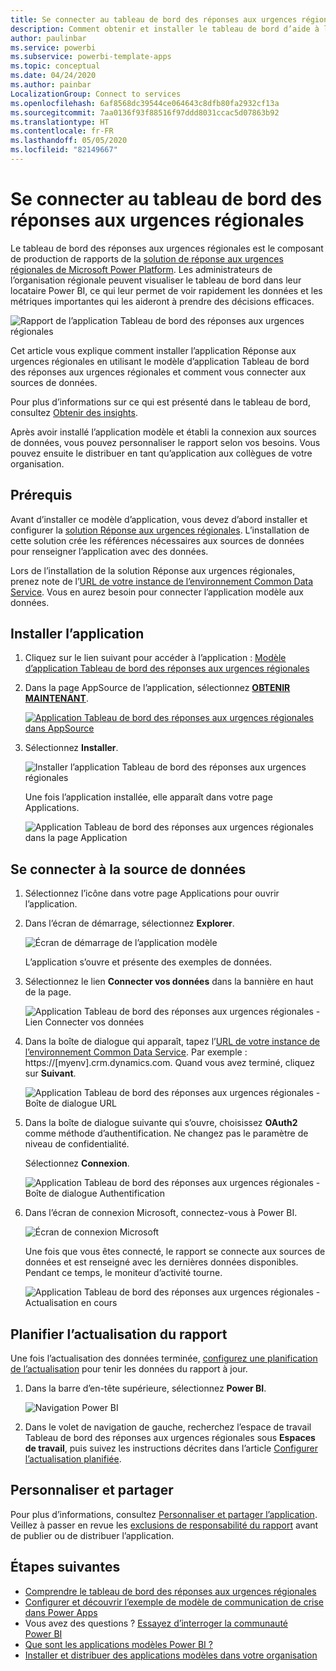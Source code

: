 ```yaml
---
title: Se connecter au tableau de bord des réponses aux urgences régionales
description: Comment obtenir et installer le tableau de bord d’aide à la prise de décision dans le contexte du COVID-19 pour le modèle d’application Réponse aux urgences régionales et comment se connecter aux données
author: paulinbar
ms.service: powerbi
ms.subservice: powerbi-template-apps
ms.topic: conceptual
ms.date: 04/24/2020
ms.author: painbar
LocalizationGroup: Connect to services
ms.openlocfilehash: 6af8568dc39544ce064643c8dfb80fa2932cf13a
ms.sourcegitcommit: 7aa0136f93f88516f97ddd8031ccac5d07863b92
ms.translationtype: HT
ms.contentlocale: fr-FR
ms.lasthandoff: 05/05/2020
ms.locfileid: "82149667"
---
```

# <a name="connect-to-the-regional-emergency-response-dashboard"></a>Se connecter au tableau de bord des réponses aux urgences régionales
Le tableau de bord des réponses aux urgences régionales est le composant de production de rapports de la [solution de réponse aux urgences régionales de Microsoft Power Platform](https://docs.microsoft.com/powerapps/sample-apps/regional-emergency-response/overview). Les administrateurs de l’organisation régionale peuvent visualiser le tableau de bord dans leur locataire Power BI, ce qui leur permet de voir rapidement les données et les métriques importantes qui les aideront à prendre des décisions efficaces.

![Rapport de l’application Tableau de bord des réponses aux urgences régionales](media/service-connect-to-regional-emergency-response/service-regional-emergency-response-app-report.png)

Cet article vous explique comment installer l’application Réponse aux urgences régionales en utilisant le modèle d’application Tableau de bord des réponses aux urgences régionales et comment vous connecter aux sources de données.

Pour plus d’informations sur ce qui est présenté dans le tableau de bord, consultez [Obtenir des insights](https://docs.microsoft.com/powerapps/sample-apps/regional-emergency-response/portals-admin-reporting#get-insights).

Après avoir installé l’application modèle et établi la connexion aux sources de données, vous pouvez personnaliser le rapport selon vos besoins. Vous pouvez ensuite le distribuer en tant qu’application aux collègues de votre organisation.

## <a name="prerequisites"></a>Prérequis

Avant d’installer ce modèle d’application, vous devez d’abord installer et configurer la [solution Réponse aux urgences régionales](https://docs.microsoft.com/powerapps/sample-apps/regional-emergency-response/deploy). L’installation de cette solution crée les références nécessaires aux sources de données pour renseigner l’application avec des données.

Lors de l’installation de la solution Réponse aux urgences régionales, prenez note de l’[URL de votre instance de l’environnement Common Data Service](https://docs.microsoft.com/powerapps/sample-apps/regional-emergency-response/deploy#step-5-configure-and-publish-power-bi-dashboard). Vous en aurez besoin pour connecter l’application modèle aux données.

## <a name="install-the-app"></a>Installer l’application

1. Cliquez sur le lien suivant pour accéder à l’application : [Modèle d’application Tableau de bord des réponses aux urgences régionales](https://appsource.microsoft.com/product/power-bi/powerapps_cxo.regional_response)

1. Dans la page AppSource de l’application, sélectionnez [**OBTENIR MAINTENANT**](https://appsource.microsoft.com/product/power-bi/powerapps_cxo.regional_response).

    [![Application Tableau de bord des réponses aux urgences régionales dans AppSource](media/service-connect-to-regional-emergency-response/service-regional-emergency-response-app-appsource-get-it-now.png)](https://appsource.microsoft.com/product/power-bi/powerapps_cxo.regional_response)

1. Sélectionnez **Installer**. 

    ![Installer l’application Tableau de bord des réponses aux urgences régionales](media/service-connect-to-regional-emergency-response/service-regional-emergency-response-select-install.png)

    Une fois l’application installée, elle apparaît dans votre page Applications.

   ![Application Tableau de bord des réponses aux urgences régionales dans la page Application](media/service-connect-to-regional-emergency-response/service-regional-emergency-response-app-apps-page-icon.png)

## <a name="connect-to-data-sources"></a>Se connecter à la source de données

1. Sélectionnez l’icône dans votre page Applications pour ouvrir l’application.

1. Dans l’écran de démarrage, sélectionnez **Explorer**.

   ![Écran de démarrage de l’application modèle](media/service-connect-to-regional-emergency-response/service-regional-emergency-response-app-splash-screen.png)

   L’application s’ouvre et présente des exemples de données.

1. Sélectionnez le lien **Connecter vos données** dans la bannière en haut de la page.

   ![Application Tableau de bord des réponses aux urgences régionales - Lien Connecter vos données](media/service-connect-to-regional-emergency-response/service-regional-emergency-response-app-connect-data.png)

1. Dans la boîte de dialogue qui apparaît, tapez l’[URL de votre instance de l’environnement Common Data Service](https://docs.microsoft.com/powerapps/sample-apps/emergency-response/deploy-configure#publish-the-power-bi-dashboard). Par exemple : https://[myenv].crm.dynamics.com. Quand vous avez terminé, cliquez sur **Suivant**.

   ![Application Tableau de bord des réponses aux urgences régionales - Boîte de dialogue URL](media/service-connect-to-regional-emergency-response/service-regional-emergency-response-app-url-dialog.png)

1. Dans la boîte de dialogue suivante qui s’ouvre, choisissez **OAuth2** comme méthode d’authentification. Ne changez pas le paramètre de niveau de confidentialité.

   Sélectionnez **Connexion**.

   ![Application Tableau de bord des réponses aux urgences régionales - Boîte de dialogue Authentification](media/service-connect-to-regional-emergency-response/service-regional-emergency-response-app-authentication-dialog.png)

1. Dans l’écran de connexion Microsoft, connectez-vous à Power BI.

   ![Écran de connexion Microsoft](media/service-connect-to-regional-emergency-response/service-regional-emergency-response-app-microsoft-login.png)

   Une fois que vous êtes connecté, le rapport se connecte aux sources de données et est renseigné avec les dernières données disponibles. Pendant ce temps, le moniteur d’activité tourne.

   ![Application Tableau de bord des réponses aux urgences régionales - Actualisation en cours](media/service-connect-to-regional-emergency-response/service-regional-emergency-response-app-refresh-monitor.png)

## <a name="schedule-report-refresh"></a>Planifier l’actualisation du rapport

Une fois l’actualisation des données terminée, [configurez une planification de l’actualisation](../refresh-scheduled-refresh.md) pour tenir les données du rapport à jour.

1. Dans la barre d’en-tête supérieure, sélectionnez **Power BI**.

   ![Navigation Power BI](media/service-connect-to-regional-emergency-response/service-regional-emergency-response-app-powerbi-breadcrumb.png)

1. Dans le volet de navigation de gauche, recherchez l’espace de travail Tableau de bord des réponses aux urgences régionales sous **Espaces de travail**, puis suivez les instructions décrites dans l’article [Configurer l’actualisation planifiée](../refresh-scheduled-refresh.md).

## <a name="customize-and-share"></a>Personnaliser et partager

Pour plus d’informations, consultez [Personnaliser et partager l’application](../service-template-apps-install-distribute.md#customize-and-share-the-app). Veillez à passer en revue les [exclusions de responsabilité du rapport](https://docs.microsoft.com/powerapps/sample-apps/regional-emergency-response/overview#disclaimer) avant de publier ou de distribuer l’application.

## <a name="next-steps"></a>Étapes suivantes
* [Comprendre le tableau de bord des réponses aux urgences régionales](https://docs.microsoft.com/powerapps/sample-apps/regional-emergency-response/portals-admin-reporting#get-insights)
* [Configurer et découvrir l’exemple de modèle de communication de crise dans Power Apps](https://docs.microsoft.com/powerapps/maker/canvas-apps/sample-crisis-communication-app)
* Vous avez des questions ? [Essayez d’interroger la communauté Power BI](https://community.powerbi.com/)
* [Que sont les applications modèles Power BI ?](../service-template-apps-overview.md)
* [Installer et distribuer des applications modèles dans votre organisation](../service-template-apps-install-distribute.md)
